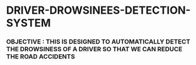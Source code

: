 # DRIVER-DROWSINEES-DETECTION-SYSTEM
### OBJECTIVE : THIS IS DESIGNED TO AUTOMATICALLY DETECT THE DROWSINESS OF A DRIVER SO THAT WE CAN REDUCE THE ROAD ACCIDENTS 
